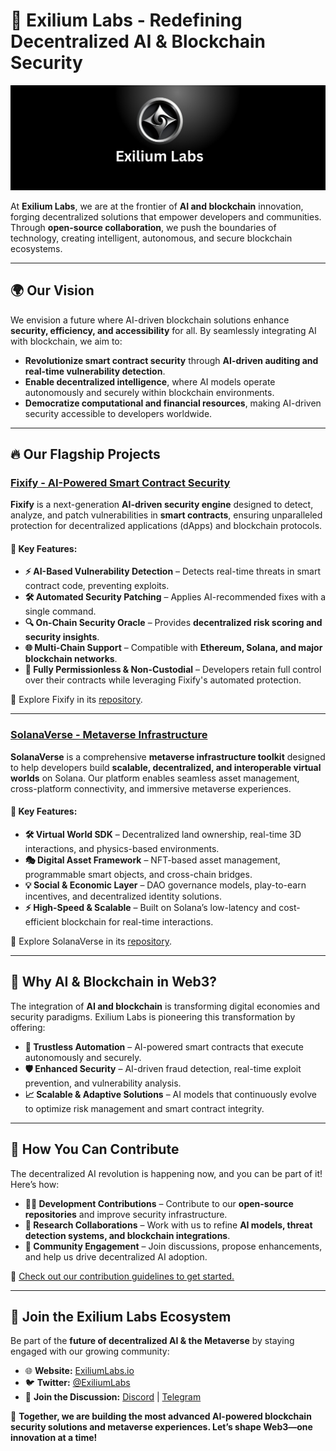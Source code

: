 # 🚀 Exilium Labs - Redefining Decentralized AI & Blockchain Security

![Exilium Labs Logo](https://raw.githubusercontent.com/Exilium-Labs/.github/refs/heads/main/Banner.png)

At **Exilium Labs**, we are at the frontier of **AI and blockchain** innovation, forging decentralized solutions that empower developers and communities. Through **open-source collaboration**, we push the boundaries of technology, creating intelligent, autonomous, and secure blockchain ecosystems.

---

## 🌍 **Our Vision**
We envision a future where AI-driven blockchain solutions enhance **security, efficiency, and accessibility** for all. By seamlessly integrating AI with blockchain, we aim to:
- **Revolutionize smart contract security** through **AI-driven auditing and real-time vulnerability detection**.
- **Enable decentralized intelligence**, where AI models operate autonomously and securely within blockchain environments.
- **Democratize computational and financial resources**, making AI-driven security accessible to developers worldwide.

---

## 🔥 **Our Flagship Projects**

### [**Fixify - AI-Powered Smart Contract Security**](https://github.com/Exilium-Labs/Fixify)
**Fixify** is a next-generation **AI-driven security engine** designed to detect, analyze, and patch vulnerabilities in **smart contracts**, ensuring unparalleled protection for decentralized applications (dApps) and blockchain protocols.

#### **🔑 Key Features:**
- **⚡ AI-Based Vulnerability Detection** – Detects real-time threats in smart contract code, preventing exploits.
- **🛠 Automated Security Patching** – Applies AI-recommended fixes with a single command.
- **🔍 On-Chain Security Oracle** – Provides **decentralized risk scoring and security insights**.
- **🌐 Multi-Chain Support** – Compatible with **Ethereum, Solana, and major blockchain networks**.
- **🔐 Fully Permissionless & Non-Custodial** – Developers retain full control over their contracts while leveraging Fixify's automated protection.

🔗 Explore Fixify in its [repository](https://github.com/Exilium-Labs/Fixify).

---

### [**SolanaVerse - Metaverse Infrastructure**](https://github.com/Exilium-Labs/SolanaVerse)
**SolanaVerse** is a comprehensive **metaverse infrastructure toolkit** designed to help developers build **scalable, decentralized, and interoperable virtual worlds** on Solana. Our platform enables seamless asset management, cross-platform connectivity, and immersive metaverse experiences.

#### **🌌 Key Features:**
- **🛠 Virtual World SDK** – Decentralized land ownership, real-time 3D interactions, and physics-based environments.
- **🎭 Digital Asset Framework** – NFT-based asset management, programmable smart objects, and cross-chain bridges.
- **💡 Social & Economic Layer** – DAO governance models, play-to-earn incentives, and decentralized identity solutions.
- **⚡ High-Speed & Scalable** – Built on Solana’s low-latency and cost-efficient blockchain for real-time interactions.

🔗 Explore SolanaVerse in its [repository](https://github.com/Exilium-Labs/SolanaVerse).

---

## 🤖 **Why AI & Blockchain in Web3?**

The integration of **AI and blockchain** is transforming digital economies and security paradigms. Exilium Labs is pioneering this transformation by offering:
- **🔄 Trustless Automation** – AI-powered smart contracts that execute autonomously and securely.
- **🛡 Enhanced Security** – AI-driven fraud detection, real-time exploit prevention, and vulnerability analysis.
- **📈 Scalable & Adaptive Solutions** – AI models that continuously evolve to optimize risk management and smart contract integrity.

---

## 🚀 **How You Can Contribute**
The decentralized AI revolution is happening now, and you can be part of it! Here’s how:
- **👨‍💻 Development Contributions** – Contribute to our **open-source repositories** and improve security infrastructure.
- **🧠 Research Collaborations** – Work with us to refine **AI models, threat detection systems, and blockchain integrations**.
- **🌱 Community Engagement** – Join discussions, propose enhancements, and help us drive decentralized AI adoption.

🔗 [Check out our contribution guidelines to get started.](#)

---

## 📢 **Join the Exilium Labs Ecosystem**
Be part of the **future of decentralized AI & the Metaverse** by staying engaged with our growing community:

- 🌐 **Website:** [ExiliumLabs.io](#)
- 🐦 **Twitter:** [@ExiliumLabs](#)
- 💬 **Join the Discussion:** [Discord](#) | [Telegram](#)

🚀 **Together, we are building the most advanced AI-powered blockchain security solutions and metaverse experiences. Let’s shape Web3—one innovation at a time!**
